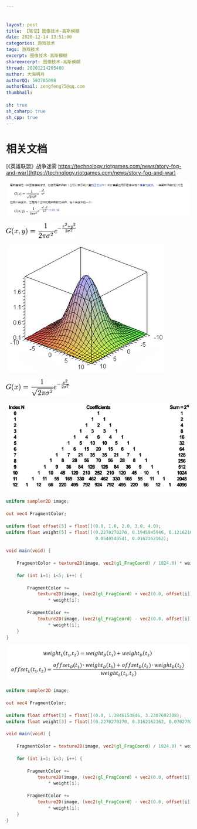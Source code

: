 ```yaml
---


layout: post
title: 【笔记】图像技术-高斯模糊
date: 2020-12-14 13:51:00
categories: 游戏技术
tags: 游戏技术
excerpt: 图像技术-高斯模糊
shareexcerpt: 图像技术-高斯模糊
thread: 20201214205400
author: 大海明月
authorQQ: 593705098
authorEmail: zengfeng75@qq.com
thumbnail:

sh: true
sh_csharp: true
sh_cpp: true
---
```








# 相关文档

[《英雄联盟》战争迷雾 https://technology.riotgames.com/news/story-fog-and-war](https://technology.riotgames.com/news/story-fog-and-war)

[高斯模糊]: https://en.wikipedia.org/wiki/Gaussian_blur

![image-20201214213612475](2020-12-14-笔记-战争迷雾/image-20201214213612475.png)



[线性采用的高效高斯模糊]: http://rastergrid.com/blog/2010/09/efficient-gaussian-blur-with-linear-sampling/

![img](2020-12-14-笔记-战争迷雾/gaussian_function_2D.png)

![img](2020-12-14-笔记-战争迷雾/gaussian_graph.png)

![img](2020-12-14-笔记-战争迷雾/gaussian_function_1D.png)

![img](2020-12-14-笔记-战争迷雾/binomial_coeff2.png)

```glsl
uniform sampler2D image;
 
out vec4 FragmentColor;
 
uniform float offset[5] = float[](0.0, 1.0, 2.0, 3.0, 4.0);
uniform float weight[5] = float[](0.2270270270, 0.1945945946, 0.1216216216,
                                  0.0540540541, 0.0162162162);
 
void main(void) {

    FragmentColor = texture2D(image, vec2(gl_FragCoord) / 1024.0) * weight[0];

    for (int i=1; i<5; i++) {

        FragmentColor +=
            texture2D(image, (vec2(gl_FragCoord) + vec2(0.0, offset[i])) / 1024.0)
                * weight[i];

        FragmentColor +=
            texture2D(image, (vec2(gl_FragCoord) - vec2(0.0, offset[i])) / 1024.0)
                * weight[i];
    }
}
```

![img](2020-12-14-笔记-战争迷雾/gaussian_weight_equation.png)

```glsl
uniform sampler2D image;
 
out vec4 FragmentColor;
 
uniform float offset[3] = float[](0.0, 1.3846153846, 3.2307692308);
uniform float weight[3] = float[](0.2270270270, 0.3162162162, 0.0702702703);
 
void main(void) {

    FragmentColor = texture2D(image, vec2(gl_FragCoord) / 1024.0) * weight[0];

    for (int i=1; i<3; i++) {

        FragmentColor +=
            texture2D(image, (vec2(gl_FragCoord) + vec2(0.0, offset[i])) / 1024.0)
                * weight[i];

        FragmentColor +=
            texture2D(image, (vec2(gl_FragCoord) - vec2(0.0, offset[i])) / 1024.0)
                * weight[i];
    }
}
```



[图像滤镜 可分离性]: https://en.wikipedia.org/wiki/Separable_filter